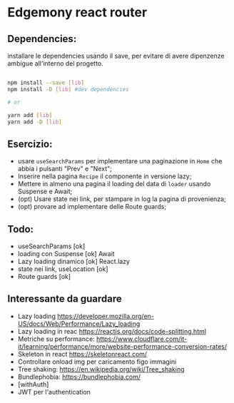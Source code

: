 # Edgemony react router

## Dependencies:

installare le dependencies usando il save, per evitare di avere dipenzenze ambigue all'interno del progetto.

```bash

npm install --save [lib]
npm install -D [lib] #dev dependencies

# or

yarn add [lib]
yarn add -D [lib]

```

## Esercizio:

- usare `useSearchParams` per implementare una paginazione in `Home` che abbia i pulsanti "Prev" e "Next";
- Inserire nella pagina `Recipe` il componente in versione lazy;
- Mettere in almeno una pagina il loading del data di `loader` usando Suspense e Await;
- (opt) Usare state nei link, per stampare in log la pagina di provenienza;
- (opt) provare ad implementare delle Route guards;

## Todo:

- useSearchParams [ok]
- loading con Suspense [ok] Await
- Lazy loading dinamico [ok] React.lazy
- state nei link, useLocation [ok]
- Route guards [ok]

## Interessante da guardare

- Lazy loading https://developer.mozilla.org/en-US/docs/Web/Performance/Lazy_loading
- Lazy loading in reac https://reactjs.org/docs/code-splitting.html
- Metriche su performance: https://www.cloudflare.com/it-it/learning/performance/more/website-performance-conversion-rates/
- Skeleton in react https://skeletonreact.com/
- Controllare onload img per caricamento figo immagini
- Tree shaking: https://en.wikipedia.org/wiki/Tree_shaking
- Bundlephobia: https://bundlephobia.com/
- [withAuth]
- JWT per l'authentication
